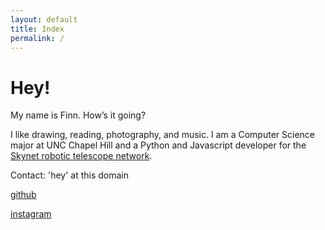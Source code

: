 ```yaml
---
layout: default
title: Index
permalink: /
---
```


# Hey!

My name is Finn. How’s it going?

I like drawing, reading, photography, and music. I am a Computer Science major at UNC Chapel Hill and a Python and Javascript developer for the [Skynet robotic telescope network](https://skynet.unc.edu/).

Contact: 'hey' at this domain

[github](https://github.com/radiolevity)

[instagram](https://instagram.com/notafinnsta)
